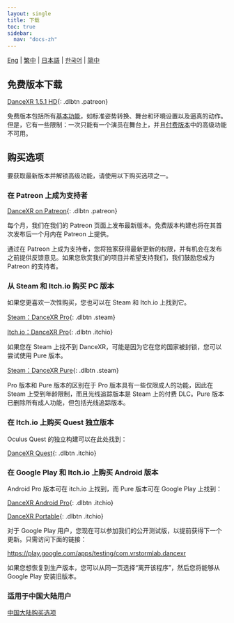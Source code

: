```yaml
---
layout: single
title: 下载
toc: true
sidebar:
  nav: "docs-zh"
---
```

[Eng](/dancexr/download) | [繁中](/tw/dancexr/download) | [日本語](/jp/dancexr/download) | [한국어](/kr/dancexr/download) | [简中](/zh/dancexr/download)


## 免费版本下载

[DanceXR 1.5.1 HD](https://github.com/alloystorm/dvvr/releases/tag/1.5.1){: .dlbtn .patreon} 

免费版本包括所有[基本功能](basic_features.md)，如标准姿势转换、舞台和环境设置以及逼真的动作。但是，它有一些限制：一次只能有一个演员在舞台上，并且[付费版本](pro_features.md)中的高级功能不可用。

## 购买选项
要获取最新版本并解锁高级功能，请使用以下购买选项之一。

### 在 Patreon 上成为支持者

[DanceXR on Patreon](https://www.patreon.com/dvvr){: .dlbtn .patreon} 

每个月，我们在我们的 Patreon 页面上发布最新版本。免费版本构建也将在其首次发布后一个月内在 Patreon 上提供。

通过在 Patreon 上成为支持者，您将独家获得最新更新的权限，并有机会在发布之前提供反馈意见。如果您欣赏我们的项目并希望支持我们，我们鼓励您成为 Patreon 的支持者。


### 从 Steam 和 Itch.io 购买 PC 版本

如果您更喜欢一次性购买，您也可以在 Steam 和 Itch.io 上找到它。

[Steam：DanceXR Pro](https://store.steampowered.com/app/1905510/DanceXR/){: .dlbtn .steam}

[Itch.io：DanceXR Pro](https://stormlab.itch.io/dancexr){: .dlbtn .itchio}

如果您在 Steam 上找不到 DanceXR，可能是因为它在您的国家被封锁，您可以尝试使用 Pure 版本。

[Steam：DanceXR Pure](https://store.steampowered.com/app/2193970/DanceXR_Pure/){: .dlbtn .steam}

Pro 版本和 Pure 版本的区别在于 Pro 版本具有一些仅限成人的功能，因此在 Steam 上受到年龄限制，而且光线追踪版本是 Steam 上的付费 DLC。Pure 版本已删除所有成人功能，但包括光线追踪版本。


### 在 Itch.io 上购买 Quest 独立版本

Oculus Quest 的独立构建可以在此处找到：

[DanceXR Quest](https://stormlab.itch.io/dancexr-quest){: .dlbtn .itchio}


### 在 Google Play 和 Itch.io 上购买 Android 版本

Android Pro 版本可在 itch.io 上找到，而 Pure 版本可在 Google Play 上找到：

[DanceXR Android Pro](https://stormlab.itch.io/dancexr-android){: .dlbtn .itchio}

[DanceXR Portable](https://play.google.com/store/apps/details?id=com.vrstormlab.dancexr){: .dlbtn .itchio}

对于 Google Play 用户，您现在可以参加我们的公开测试版，以提前获得下一个更新。只需访问下面的链接：

https://play.google.com/apps/testing/com.vrstormlab.dancexr

如果您想恢复到生产版本，您可以从同一页选择“离开该程序”，然后您将能够从 Google Play 安装旧版本。


### 适用于中国大陆用户

[中国大陆购买选项](purchase_prc.md)